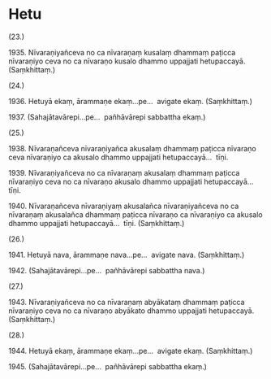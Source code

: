 # Hetu

(23.)

1935\. Nīvaraṇiyañceva no ca nīvaraṇaṃ kusalaṃ dhammaṃ paṭicca nīvaraṇiyo ceva no ca nīvaraṇo kusalo dhammo uppajjati hetupaccayā. (Saṃkhittaṃ.)

(24.)

1936\. Hetuyā ekaṃ, ārammaṇe ekaṃ…pe…  avigate ekaṃ. (Saṃkhittaṃ.)

1937\. (Sahajātavārepi…pe…  pañhāvārepi sabbattha ekaṃ.)

(25.)

1938\. Nīvaraṇañceva nīvaraṇiyañca akusalaṃ dhammaṃ paṭicca nīvaraṇo ceva nīvaraṇiyo ca akusalo dhammo uppajjati hetupaccayā…  tīṇi.

1939\. Nīvaraṇiyañceva no ca nīvaraṇaṃ akusalaṃ dhammaṃ paṭicca nīvaraṇiyo ceva no ca nīvaraṇo akusalo dhammo uppajjati hetupaccayā…  tīṇi.

1940\. Nīvaraṇañceva nīvaraṇiyaṃ akusalañca nīvaraṇiyañceva no ca nīvaraṇaṃ akusalañca dhammaṃ paṭicca nīvaraṇo ca nīvaraṇiyo ca akusalo dhammo uppajjati hetupaccayā…  tīṇi. (Saṃkhittaṃ.)

(26.)

1941\. Hetuyā nava, ārammaṇe nava…pe…  avigate nava. (Saṃkhittaṃ.)

1942\. (Sahajātavārepi…pe…  pañhāvārepi sabbattha nava.)

(27.)

1943\. Nīvaraṇiyañceva no ca nīvaraṇaṃ abyākataṃ dhammaṃ paṭicca nīvaraṇiyo ceva no ca nīvaraṇo abyākato dhammo uppajjati hetupaccayā. (Saṃkhittaṃ.)

(28.)

1944\. Hetuyā ekaṃ, ārammaṇe ekaṃ…pe…  avigate ekaṃ. (Saṃkhittaṃ.)

1945\. (Sahajātavārepi…pe…  pañhāvārepi sabbattha ekaṃ.)
